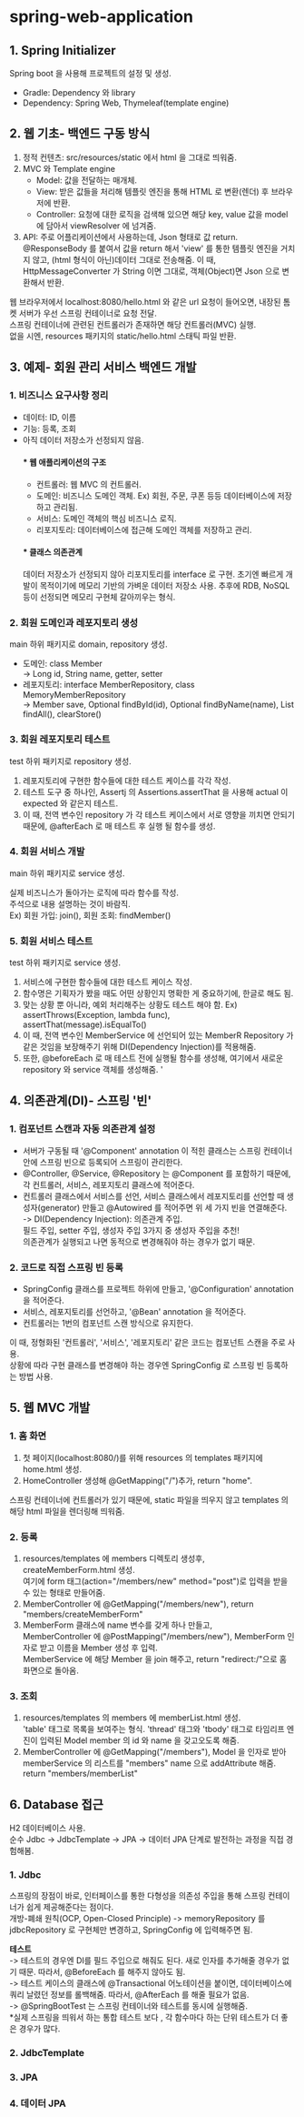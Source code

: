 # spring-web-application

## 1. Spring Initializer
Spring boot 을 사용해 프로젝트의 설정 및 생성.
- Gradle: Dependency 와 library
- Dependency: Spring Web, Thymeleaf(template engine)


## 2. 웹 기초- 백엔드 구동 방식
1. 정적 컨텐츠: src/resources/static 에서 html 을 그대로 띄워줌.
2. MVC 와 Template engine
    * Model: 값을 전달하는 매개체.
    * View: 받은 값들을 처리해 템플릿 엔진을 통해 HTML 로 변환(렌더) 후 브라우저에 반환.
    * Controller: 요청에 대한 로직을 검색해 있으면 해당 key, value 값을 model 에 담아서 viewResolver 에 넘겨줌.
3. API: 주로 어플리케이션에서 사용하는데, Json 형태로 값 return. \
   @ResponseBody 를 붙여서 값을 return 해서 'view' 를 통한 템플릿 엔진을 거치지 않고, (html 형식이 아닌)데이터 그대로 전송해줌.
   이 때, HttpMessageConverter 가 String 이면 그대로, 객체(Object)면 Json 으로 변환해서 반환.

웹 브라우저에서 localhost:8080/hello.html 와 같은 url 요청이 들어오면, 내장된 톰켓 서버가 우선 스프링 컨테이너로 요청 전달. \
스프링 컨테이너에 관련된 컨트롤러가 존재하면 해당 컨트롤러(MVC) 실행. \
없을 시엔, resources 패키지의 static/hello.html 스태틱 파일 반환.
   

## 3. 예제- 회원 관리 서비스 백엔드 개발
### 1. 비즈니스 요구사항 정리
* 데이터: ID, 이름
* 기능: 등록, 조회
* 아직 데이터 저장소가 선정되지 않음.
   #### * 웹 애플리케이션의 구조
   - 컨트롤러: 웹 MVC 의 컨트롤러.
   - 도메인: 비즈니스 도메인 객체. Ex) 회원, 주문, 쿠폰 등등 데이터베이스에 저장하고 관리됨.
   - 서비스: 도메인 객체의 핵심 비즈니스 로직.
   - 리포지토리: 데이터베이스에 접근해 도메인 객체를 저장하고 관리.
   #### * 클래스 의존관계
    데이터 저장소가 선정되지 않아 리포지토리를 interface 로 구현. 
    초기엔 빠르게 개발이 목적이기에 메모리 기반의 가벼운 데이터 저장소 사용.
    추후에 RDB, NoSQL 등이 선정되면 메모리 구현체 갈아끼우는 형식.
  
### 2. 회원 도메인과 레포지토리 생성
main 하위 패키지로 domain, repository 생성.
- 도메인: class Member \
  -> Long id, String name, getter, setter
- 레포지토리: interface MemberRepository, class MemoryMemberRepository \
  -> Member save, Optional<Member> findById(id), Optional<Member> findByName(name), List<Member> findAll(), clearStore()

### 3. 회원 레포지토리 테스트
test 하위 패키지로 repository 생성. 
1. 레포지토리에 구현한 함수들에 대한 테스트 케이스를 각각 작성.
2. 테스트 도구 중 하나인, Assertj 의 Assertions.assertThat 을 사용해 actual 이 expected 와 같은지 테스트.
3. 이 때, 전역 변수인 repository 가 각 테스트 케이스에서 서로 영향을 끼치면 안되기 때문에, @afterEach 로 매 테스트 후 실행 될 함수를 생성.

### 4. 회원 서비스 개발
main 하위 패키지로 service 생성.

실제 비즈니스가 돌아가는 로직에 따라 함수를 작성. \
주석으로 내용 설명하는 것이 바람직. \
Ex) 회원 가입: join(), 회원 조회: findMember()

### 5. 회원 서비스 테스트
test 하위 패키지로 service 생성.
1. 서비스에 구현한 함수들에 대한 테스트 케이스 작성.
2. 함수명은 기획자가 봤을 때도 어떤 상황인지 명확한 게 중요하기에, 한글로 해도 됨.
3. 맞는 상황 뿐 아니라, 예외 처리해주는 상황도 테스트 해야 함.
    Ex) assertThrows(Exception, lambda func), assertThat(message).isEqualTo()
4. 이 때, 전역 변수인 MemberService 에 선언되어 있는 MemberR Repository 가 같은 것임을 보장해주기 위해 DI(Dependency Injection)를 적용해줌.
5. 또한, @beforeEach 로 매 테스트 전에 실행될 함수를 생성해, 여기에서 새로운 repository 와 service 객체를 생성해줌.
'
## 4. 의존관계(DI)- 스프링 '빈'
### 1. 컴포넌트 스캔과 자동 의존관계 설정
- 서버가 구동될 때 '@Component' annotation 이 적힌 클래스는 스프링 컨테이너 안에 스프링 빈으로 등록되어 스프링이 관리한다.
- @Controller, @Service, @Repository 는 @Component 를 포함하기 때문에, 각 컨트롤러, 서비스, 레포지토리 클래스에 적어준다. 
- 컨트롤러 클래스에서 서비스를 선언, 서비스 클래스에서 레포지토리를 선언할 때 생성자(generator) 만들고 @Autowired 를 적어주면 위 세 가지 빈을 연결해준다. \
 -> DI(Dependency Injection): 의존관계 주입. \
  필드 주입, setter 주입, 생성자 주입 3가지 중 생성자 주입을 추천! \
  의존관계가 실행되고 나면 동적으로 변경해줘야 하는 경우가 없기 때문.
### 2. 코드로 직접 스프링 빈 등록
- SpringConfig 클래스를 프로젝트 하위에 만들고, '@Configuration' annotation 을 적어준다.
- 서비스, 레포지토리를 선언하고, '@Bean' annotation 을 적어준다.
- 컨트롤러는 1번의 컴포넌트 스캔 방식으로 유지한다. 

이 때, 정형화된 '컨트롤러', '서비스', '레포지토리' 같은 코드는 컴포넌트 스캔을 주로 사용. \
상황에 따라 구현 클래스를 변경해야 하는 경우엔 SpringConfig 로 스프링 빈 등록하는 방법 사용.

## 5. 웹 MVC 개발
### 1. 홈 화면
1. 첫 페이지(localhost:8080/)를 위해 resources 의 templates 패키지에 home.html 생성.
2. HomeController 생성해 @GetMapping("/")추가, return "home".

스프링 컨테이너에 컨트롤러가 있기 때문에, static 파일을 띄우지 않고 templates 의 해당 html 파일을 렌더링해 띄워줌.

### 2. 등록
1. resources/templates 에 members 디렉토리 생성후, createMemberForm.html 생성. \
   여기에 form 태그(action="/members/new" method="post")로 입력을 받을 수 있는 형태로 만들어줌.
2. MemberController 에 @GetMapping("/members/new"), return "members/createMemberForm"
3. MemberForm 클래스에 name 변수를 갖게 하나 만들고, \
   MemberController 에 @PostMapping("/members/new"), MemberForm 인자로 받고 이름을 Member 생성 후 입력. \
   MemberService 에 해당 Member 을 join 해주고, return "redirect:/"으로 홈 화면으로 돌아옴.

### 3. 조회
1. resources/templates 의 members 에 memberList.html 생성. \
   'table' 태그로 목록을 보여주는 형식. 'thread' 태그와 'tbody' 태그로 타임리프 엔진이 입력된 Model member 의 id 와 name 을 갖고오도록 해줌.
2. MemberController 에 @GetMapping("/members"), Model 을 인자로 받아 memberService 의 리스트를 "members" name 으로 addAttribute 해줌. return "members/memberList"

## 6. Database 접근
H2 데이터베이스 사용. \
순수 Jdbc -> JdbcTemplate -> JPA -> 데이터 JPA 단계로 발전하는 과정을 직접 경험해봄.

### 1. Jdbc
스프링의 장점이 바로, 인터페이스를 통한 다형성을 의존성 주입을 통해 스프링 컨테이너가 쉽게 제공해준다는 점이다. \
개방-폐쇄 원칙(OCP, Open-Closed Principle) 
 -> memoryRepository 를 jdbcRepository 로 구현체만 변경하고, SpringConfig 에 입력해주면 됨.

<b>테스트</b> \
-> 테스트의 경우엔 DI를 필드 주입으로 해줘도 된다. 새로 인자를 추가해줄 경우가 없기 때문. 따라서, @BeforeEach 를 해주지 않아도 됨. \
-> 테스트 케이스의 클래스에 @Transactional 어노테이션을 붙이면, 데이터베이스에 쿼리 날렸던 정보를 롤백해줌. 
따라서, @AfterEach 를 해줄 필요가 없음. \
-> @SpringBootTest 는 스프링 컨테이너와 테스트를 동시에 실행해줌. \
*실제 스프링을 띄워서 하는 통합 테스트 보다 , 각 함수마다 하는 단위 테스트가 더 좋은 경우가 많다.

### 2. JdbcTemplate


### 3. JPA

### 4. 데이터 JPA

